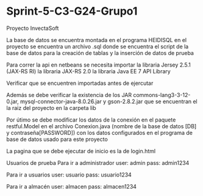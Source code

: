 # Sprint-5-C3-G24-Grupo1
Proyecto InvectaSoft


La base de datos se encuentra montada en el programa HEIDISQL 
en el proyecto se encuentra un archivo .sql donde se encuentra el script de la base de datos para la creación de tablas y la inserción de datos de prueba 

Para correr la api en netbeans se necesita importar 
la libraria Jersey 2.5.1 (JAX-RS RI)
la libraria JAX-RS 2.0 
la libraria Java EE 7 API Library 

Verificar que se encuentren importadas antes de ejercutar 

Además se debe verificar la existencia de los JAR commons-lang3-3-12-0.jar, mysql-connector-java-8.0.26.jar y gson-2.8.2.jar 
que se encuentran el la raiz del proyecto en la carpeta lib


Por útimo se debe modificar los datos de la conexión en el paquete restful.Model en el archivo Conexion.java (nombre de la base de datos [DB] y contraseña[PASSWORD]) 
con los datos configurados en el programa de base de datos usado para este proyecto 

La pagina que se debe ejecutar de inicio es la de login.html 

Usuarios de prueba 
Para ir a administrador
user: admin
pass: admin1234

Para ir a usuarios
user: usuario
pass: usuario1234

Para ir a almacén
user: almacen
pass: almacen1234
